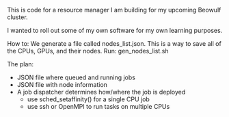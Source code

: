 This is code for a resource manager I am building for my upcoming Beowulf cluster.

I wanted to roll out some of my own software for my own learning purposes.

How to:
We generate a file called nodes_list.json. This is a way to save all of the CPUs, GPUs, and their nodes. Run: gen_nodes_list.sh

The plan:
- JSON file where queued and running jobs
- JSON file with node information
- A job dispatcher determines how/where the job is deployed
	- use sched_setaffinity() for a single CPU job
	- use ssh or OpenMPI to run tasks on multiple CPUs
